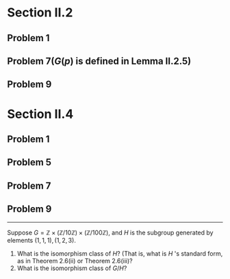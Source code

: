 # Section II.2
## Problem 1
## Problem 7($G(p)$ is defined in Lemma II.2.5)
## Problem 9

# Section II.4
## Problem 1
## Problem 5
## Problem 7
## Problem 9

---

Suppose $G=\mathbb{Z} \times(\mathbb{Z} / 10 \mathbb{Z}) \times(\mathbb{Z} / 100 \mathbb{Z})$, and $H$ is the subgroup generated by elements $(1,1,1),(1,2,3)$.
1. What is the isomorphism class of $H$? (That is, what is $H$ 's standard form, as in Theorem 2.6(ii) or Theorem 2.6(iii)?
2. What is the isomorphism class of $G / H$?
